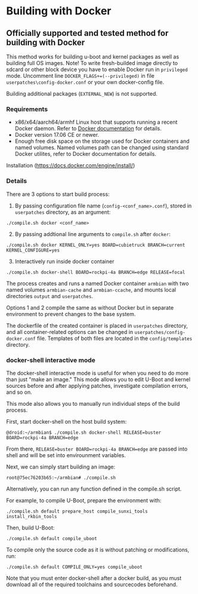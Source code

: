 # Building with Docker

## Officially supported and tested method for building with Docker

This method works for building u-boot and kernel packages as well as building full OS images.
Note! 
To write fresh-builded image directly to sdcard or other block device you have to enable 
Docker run in `privileged` mode.
Uncomment line `DOCKER_FLAGS+=(--privileged)` in file `userpatches\config-docker.conf` or your own docker-config file.

Building additional packages (`EXTERNAL_NEW`) is not supported.

### Requirements

- x86/x64/aarch64/armhf Linux host that supports running a recent Docker daemon. Refer to [Docker documentation](https://docs.docker.com/) for details.
- Docker version 17.06 CE or newer. 
- Enough free disk space on the storage used for Docker containers and named volumes. Named volumes path can be changed using standard Docker utilites,
  refer to Docker documentation for details.
  
Installation (https://docs.docker.com/engine/install/)

### Details

There are 3 options to start build process:

1. By passing configuration file name (`config-<conf_name>.conf`), stored in `userpatches` directory, as an argument:
```
./compile.sh docker <conf_name>
```
2. By passing addtional line arguments to `compile.sh` after `docker`:
```
./compile.sh docker KERNEL_ONLY=yes BOARD=cubietruck BRANCH=current KERNEL_CONFIGURE=yes
```
3. Interactively run inside docker container
```
./compile.sh docker-shell BOARD=rockpi-4a BRANCH=edge RELEASE=focal
```

The process creates and runs a named Docker container `armbian` with two named volumes `armbian-cache` and `armbian-ccache`,
and mounts local directories `output` and `userpatches`.

Options 1 and 2 compile the same as without Docker but in separate environment to prevent changes to the base system.

The dockerfile of the created container is placed in `userpatches` directory, and all container-related options can be changed
in `userpatches/config-docker.conf` file. Templates of both files are located in the `config/templates` directory.

### docker-shell interactive mode

The docker-shell interactive mode is useful for when you need to do more than just "make an image." This mode allows you to edit
U-Boot and kernel sources before and after applying patches, investigate compilation errors, and so on.

This mode also allows you to manually run individual steps of the build process.

First, start docker-shell on the host build system:
```
@droid:~/armbian$ ./compile.sh docker-shell RELEASE=buster BOARD=rockpi-4a BRANCH=edge
```
From there, `RELEASE=buster BOARD=rockpi-4a BRANCH=edge` are passed into shell and will be set into
envirounment variables. 

Next, we can simply start building an image:
```
root@75ec76203b65:~/armbian# ./compile.sh
```
Alternatively, you can run any function defined in the compile.sh script.

For example, to compile U-Boot, prepare the environment with:
```
./compile.sh default prepare_host compile_sunxi_tools install_rkbin_tools
```
Then, build U-Boot:
```
./compile.sh default compile_uboot
```
To compile only the source code as it is without patching or modifications, run:
```
./compile.sh default COMPILE_ONLY=yes compile_uboot
```
Note that you must enter docker-shell after a docker build, as you must
download all of the required toolchains and sourcecodes beforehand.
